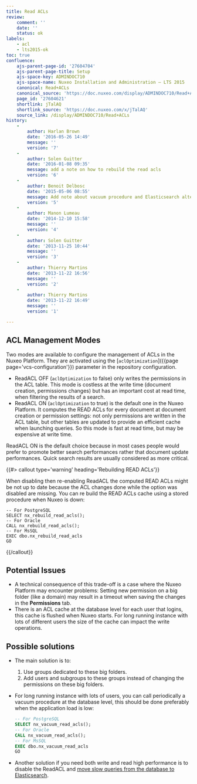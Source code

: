```yaml
---
title: Read ACLs
review:
    comment: ''
    date: ''
    status: ok
labels:
    - acl
    - lts2015-ok
toc: true
confluence:
    ajs-parent-page-id: '27604704'
    ajs-parent-page-title: Setup
    ajs-space-key: ADMINDOC710
    ajs-space-name: Nuxeo Installation and Administration — LTS 2015
    canonical: Read+ACLs
    canonical_source: 'https://doc.nuxeo.com/display/ADMINDOC710/Read+ACLs'
    page_id: '27604621'
    shortlink: jTalAQ
    shortlink_source: 'https://doc.nuxeo.com/x/jTalAQ'
    source_link: /display/ADMINDOC710/Read+ACLs
history:
    - 
        author: Harlan Brown
        date: '2016-05-26 14:49'
        message: ''
        version: '7'
    - 
        author: Solen Guitter
        date: '2016-01-08 09:35'
        message: add a note on how to rebuild the read acls
        version: '6'
    - 
        author: Benoit Delbosc
        date: '2015-05-06 08:55'
        message: Add note about vacuum procedure and Elasticsearch alternative
        version: '5'
    - 
        author: Manon Lumeau
        date: '2014-12-10 15:58'
        message: ''
        version: '4'
    - 
        author: Solen Guitter
        date: '2013-11-25 10:44'
        message: ''
        version: '3'
    - 
        author: Thierry Martins
        date: '2013-11-22 16:56'
        message: ''
        version: '2'
    - 
        author: Thierry Martins
        date: '2013-11-22 16:49'
        message: ''
        version: '1'

---
```

## ACL Management Modes

Two modes are available to configure the management of ACLs in the Nuxeo Platform. They are activated using the [`aclOptimization`]({{page page='vcs-configuration'}}) parameter in the repository configuration.

*   ReadACL OFF (`aclOptimization` to false) only writes the permissions in the ACL table. This mode is costless at the write time (document creation, permissions changes) but has an important cost at read time, when filtering the results of a search.
*   ReadACL ON (`aclOptimization` to true) is the default one in the Nuxeo Platform. It computes the READ ACLs for every document at document creation or permission settings: not only permissions are written in the ACL table, but other tables are updated to provide an efficient cache when launching queries. So this mode is fast at read time, but may be expensive at write time.

ReadACL ON is the default choice because in most cases people would prefer to promote better search performances rather that document update performances. Quick search results are usually considered as more critical.

{{#> callout type='warning' heading='Rebuilding READ ACLs'}}

When disabling then re-enabling ReadACL the computed READ ACLs might be not up to date because the ACL changes done while the option was disabled are missing.
You can re build the READ ACLs cache using a stored procedure when Nuxeo is down:

```
-- For PostgreSQL
SELECT nx_rebuild_read_acls();
-- For Oracle
CALL nx_rebuild_read_acls();
-- For MsSQL
EXEC dbo.nx_rebuild_read_acls
GO
```

{{/callout}}

## Potential Issues

*   A technical consequence of this trade-off is a case where the Nuxeo Platform may encounter problems: Setting new permission on a big folder (like a domain) may result in a timeout when saving the changes in the **Permissions** tab.
*   There is an ACL cache at the database level for each user that logins, this cache is flushed when Nuxeo starts. For long running instance with lots of different users the size of the cache can impact the write operations.

## Possible solutions

*   The main solution is to:

    1.  Use groups dedicated to these big folders.
    2.  Add users and subgroups to these groups instead of changing the permissions on these big folders.

*   For long running instance with lots of users, you can call periodically a vacuum procedure at the database level, this should be done preferably when the application load is low:

    ```sql
    -- For PostgreSQL
    SELECT nx_vacuum_read_acls();
    -- For Oracle
    CALL nx_vacuum_read_acls();
    -- For MsSQL
    EXEC dbo.nx_vacuum_read_acls
    GO
    ```

*   Another solution if you need both write and read high performance is to disable the ReadACL and [move slow queries from the database to Elasticsearch](http://doc.nuxeo.com/x/F4tkAQ).